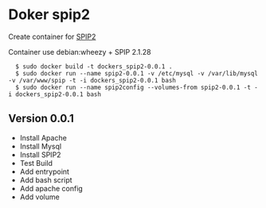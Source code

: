# Doker spip2

Create container for [SPIP2](http://www.spip.net) 

Container use debian:wheezy + SPIP 2.1.28

      $ sudo docker build -t dockers_spip2-0.0.1 .
      $ sudo docker run --name spip2-0.0.1 -v /etc/mysql -v /var/lib/mysql -v /var/www/spip -t -i dockers_spip2-0.0.1 bash
      $ sudo docker run --name spip2config --volumes-from spip2-0.0.1 -t -i dockers_spip2-0.0.1 bash

## Version 0.0.1

- Install Apache
- Install Mysql
- Install SPIP2
- Test Build
- Add entrypoint
- Add bash script 
- Add apache config
- Add volume